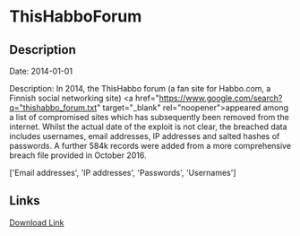 # ThisHabboForum

## Description

Date: 2014-01-01

Description:
In 2014, the ThisHabbo forum (a fan site for Habbo.com, a Finnish social networking site) <a href="https://www.google.com/search?q="thishabbo_forum.txt" target="_blank" rel="noopener">appeared among a list of compromised sites</a> which has subsequently been removed from the internet. Whilst the actual date of the exploit is not clear, the breached data includes usernames, email addresses, IP addresses and salted hashes of passwords. A further 584k records were added from a more comprehensive breach file provided in October 2016.


['Email addresses', 'IP addresses', 'Passwords', 'Usernames']

## Links

[Download Link](https://link-to.net/1229997/871.2857185037144/dynamic/?r=dGhpc2hhYmJvZm9ydW0uY29t)